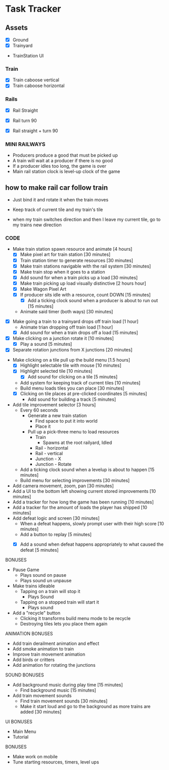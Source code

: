 # Task Tracker

## Assets

* [X] Ground
* [X] Trainyard
* TrainStation
UI


### Train

* [X] Train caboose vertical
* [X] Train caboose horizontal

### Rails

* [X] Rail Straight
* [X] Rail turn 90
* [X] Rail straight + turn 90


### MINI RAILWAYS

* Producers produce a good that must be picked up
* A train will wait at a producer if there is no good
* If a producer idles too long, the game is over
* Main rail station clock is level-up clock of the game


## how to make rail car follow train

* Just bind it and rotate it when the train moves

* Keep track of current tile and my train's tile
* when my train switches direction and then I leave my current tile, go to my trains new direction


### CODE

* Make train station spawn resource and animate [4 hours]
	* [x] Make pixel art for train station [30 minutes]
	* [x] Train station timer to generate resources [30 minutes]
	* [x] Make train stations navigable with the rail system [30 minutes]
	* [x] Make train stop when it goes to a station
	* [x] Add sound for when a train picks up a load [30 minutes]
	* [x] Make train picking up load visually distinctive [2 hours hour]
	* [x] Make Wagon Pixel Art
	* [x] If producer sits idle with a resource, count DOWN [15 minutes]
		* [x] Add a ticking clock sound when a producer is about to run out [15 minutes]
	* Animate said timer (both ways) [30 minutes]
* [x] Make going a train to a trainyard drops off train load [1 hour]
	* Animate trian dropping off train load [1 hour]
	* [x] Add sound for when a train drops off a load [15 minutes]
* [x] Make clicking on a junction rotate it [10 minutes]
	* [x] Play a sound [5 minutes]
* [x] Separate rotation junctions from X junctions [20 minutes]
* Make clicking on a tile pull up the build menu [1.5 hours]
	* [x] Highlight selectable tile with mouse [10 minutes]
	* [x] Highlight selected tile [10 minutes]
		* [x] Add sound for clicking on a tile [5 minutes]
	* Add system for keeping track of current tiles [10 minutes]
	* Build menu loads tiles you can place [30 minutes]
	* [x] Clicking on tile places at pre-clicked coordinates [5 minutes]
		* Add sound for building a track [5 minutes]
* Add tile improvement selector [3 hours]
	* Every 60 seconds
		* Generate a new train station
			* Find space to put it into world
			* Place it
		* Pull up a pick-three menu to load resources
			* Train
				* Spawns at the root railyard, Idled
			* Rail - horizontal
			* Rail - vertical
			* Junction - X
			* Junction - Rotate
	* Add a ticking clock sound when a levelup is about to happen [15 minutes]
	* Build menu for selecting improvements [30 minutes]
* Add camera movement, zoom, pan [30 minutes]
* Add a UI to the bottom left showing current stored improvements [10 minutes]
* Add a tracker for how long the game has been running [10 minutes]
* Add a tracker for the amount of loads the player has shipped [10 minutes]
* Add defeat logic and screen [30 minutes]
	* When a defeat happens, slowly prompt user with their high score [10 minutes]
	* Add a button to replay [5 minutes]
	* [x] Add a sound when defeat happens appropriately to what caused the defeat [5 minutes]


BONUSES
* Pause Game
	* Plays sound on pause
	* Plays sound un unpause
* Make trains idleable
	* Tapping on a train will stop it
		* Plays Sound
	* Tapping on a stopped train will start it
		* Plays sound
* Add a "recycle" button
	* Clicking it transforms build menu mode to be recycle
	* Destroying tiles lets you place them again

ANIMATION BONUSES
* Add train derailment animation and effect
* Add smoke animation to train
* Improve train movement animation
* Add birds or critters
* Add animation for rotating the junctions

SOUND BONUSES
* Add background music during play time [15 minutes]
	* Find background music [15 minutes]
* Add train movement sounds
	* Find train movement sounds [30 minutes]
	* Make it start loud and go to the background as more trains are added [30 minutes]

UI BONUSES

* Main Menu
* Tutorial

BONUSES
* Make work on mobile
* Tune starting resources, timers, level ups


